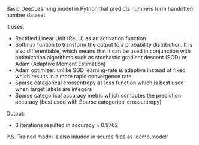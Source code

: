 Basic DeepLearning model in Python that predicts numbers form handritten number dataset

It uses:
* Rectified Linear Unit (ReLU) as an activation function
* Softmax funtion to transform the output to a probability distribution. It is also differentiable, which means that it can be used in conjunction with optimization algorithms such as stochastic gradient descent (SGD) or Adam (Adaptive Moment Estimation)
* Adam optimizer. unlike SGD learning-rate is adaptive instead of fixed which results in a more rapid convergence rate
* Sparse categorical crossentropy as loss function which is best used when target labels are integers
* Sparse categorical accuracy metric which computes the prediction accuracy (best used with Sparse categorical crossentropy)
    
Output:
* 3 iterations resulted in accuracy ≈ 0.9762
    
P.S. Trained model is also inluded in source files as 'demo.model'
